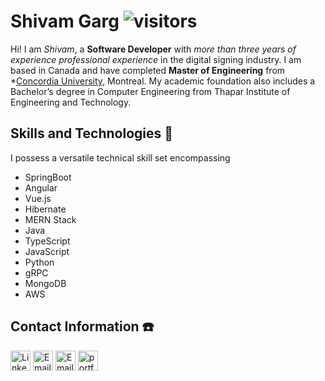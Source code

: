 # Shivam Garg <img src="https://komarev.com/ghpvc/?username=gargshivam1101&color=blue" alt="visitors">

Hi! I am *Shivam*, a **Software Developer** with *more than three years of experience professional experience* in the digital signing industry. I am based in Canada and have completed **Master of Engineering** from *[Concordia University](https://www.concordia.ca/), Montreal. My academic foundation also includes a Bachelor’s degree in Computer Engineering from Thapar Institute of Engineering and Technology.


## Skills and Technologies 🚀

I possess a versatile technical skill set encompassing
 - SpringBoot
 - Angular
 - Vue.js
 - Hibernate
 - MERN Stack
 - Java
 - TypeScript
 - JavaScript
 - Python
 - gRPC
 - MongoDB
 - AWS

## Contact Information ☎️
[<img width="32" height="32" src="https://img.icons8.com/fluency/32/linkedin.png" alt="LinkedIn"/>](https://www.linkedin.com/in/garg-shivam/)
[<img width="32" height="32" src="https://img.icons8.com/plasticine/32/new-post--v1.png" alt="Email"/>](mailto:sgshivamgarg11@gmail.com)
[<img width="32" height="32" src="https://img.icons8.com/external-tal-revivo-shadow-tal-revivo/32/external-level-up-your-coding-skills-and-quickly-land-a-job-logo-shadow-tal-revivo.png" alt="Email"/>](https://leetcode.com/garg-shivam/)
[<img width="32" height="32" src="https://img.icons8.com/pulsar-color/32/portfolio.png" alt="portfolio"/>](https://gargshivam1101.github.io/portfolio/)
